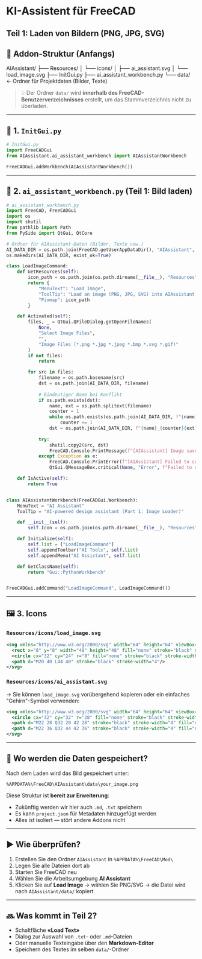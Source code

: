 # KI-Assistent für FreeCAD
## Teil 1: Laden von Bildern (PNG, JPG, SVG)

## 📁 Addon-Struktur (Anfangs)

AIAssistant/
├── Resources/
│   └── icons/
│       ├── ai_assistant.svg
│       └── load_image.svg
├── InitGui.py
├── ai_assistant_workbench.py
└── data/                     ← Ordner für Projektdaten (Bilder, Texte)


> 💡 Der Ordner `data/` wird **innerhalb des FreeCAD-Benutzerverzeichnisses** erstellt, um das Stammverzeichnis nicht zu überladen.

---

## 📄 1. `InitGui.py`
```python
# InitGui.py
import FreeCADGui
from AIAssistant.ai_assistant_workbench import AIAssistantWorkbench

FreeCADGui.addWorkbench(AIAssistantWorkbench())
```

---

## 📄 2. `ai_assistant_workbench.py` (Teil 1: Bild laden)

```python
# ai_assistant_workbench.py
import FreeCAD, FreeCADGui
import os
import shutil
from pathlib import Path
from PySide import QtGui, QtCore

# Ordner für AIAssistant-Daten (Bilder, Texte usw.)
AI_DATA_DIR = os.path.join(FreeCAD.getUserAppDataDir(), "AIAssistant", "data")
os.makedirs(AI_DATA_DIR, exist_ok=True)

class LoadImageCommand:
    def GetResources(self):
        icon_path = os.path.join(os.path.dirname(__file__), "Resources", "icons", "load_image.svg")
        return {
            "MenuText": "Load Image",
            "ToolTip": "Load an image (PNG, JPG, SVG) into AIAssistant workspace",
            "Pixmap": icon_path
        }

    def Activated(self):
        files, _ = QtGui.QFileDialog.getOpenFileNames(
            None,
            "Select Image Files",
            "",
            "Image Files (*.png *.jpg *.jpeg *.bmp *.svg *.gif)"
        )
        if not files:
            return

        for src in files:
            filename = os.path.basename(src)
            dst = os.path.join(AI_DATA_DIR, filename)
            
            # Eindeutiger Name bei Konflikt
            if os.path.exists(dst):
                name, ext = os.path.splitext(filename)
                counter = 1
                while os.path.exists(os.path.join(AI_DATA_DIR, f"{name}_{counter}{ext}")):
                    counter += 1
                dst = os.path.join(AI_DATA_DIR, f"{name}_{counter}{ext}")
            
            try:
                shutil.copy2(src, dst)
                FreeCAD.Console.PrintMessage(f"[AIAssistant] Image saved: {dst}\n")
            except Exception as e:
                FreeCAD.Console.PrintError(f"[AIAssistant] Failed to copy {filename}: {str(e)}\n")
                QtGui.QMessageBox.critical(None, "Error", f"Failed to copy {filename}:\n{str(e)}")

    def IsActive(self):
        return True


class AIAssistantWorkbench(FreeCADGui.Workbench):
    MenuText = "AI Assistant"
    ToolTip = "AI-powered design assistant (Part 1: Image Loader)"

    def __init__(self):
        self.Icon = os.path.join(os.path.dirname(__file__), "Resources", "icons", "ai_assistant.svg")

    def Initialize(self):
        self.list = ["LoadImageCommand"]
        self.appendToolbar("AI Tools", self.list)
        self.appendMenu("AI Assistant", self.list)

    def GetClassName(self):
        return "Gui::PythonWorkbench"


FreeCADGui.addCommand("LoadImageCommand", LoadImageCommand())
```

---

## 🖼 3. Icons

### `Resources/icons/load_image.svg`
```xml
<svg xmlns="http://www.w3.org/2000/svg" width="64" height="64" viewBox="0 0 64 64">
  <rect x="8" y="8" width="48" height="48" fill="none" stroke="black" stroke-width="4"/>
  <circle cx="32" cy="24" r="8" fill="none" stroke="black" stroke-width="4"/>
  <path d="M20 40 L44 40" stroke="black" stroke-width="4"/>
</svg>
```

### `Resources/icons/ai_assistant.svg`
→ Sie können `load_image.svg` vorübergehend kopieren oder ein einfaches "Gehirn"-Symbol verwenden:

```xml
<svg xmlns="http://www.w3.org/2000/svg" width="64" height="64" viewBox="0 0 64 64">
  <circle cx="32" cy="32" r="28" fill="none" stroke="black" stroke-width="4"/>
  <path d="M22 28 Q32 20 42 28" stroke="black" stroke-width="4" fill="none"/>
  <path d="M22 36 Q32 44 42 36" stroke="black" stroke-width="4" fill="none"/>
</svg>
```

---

## 📁 Wo werden die Daten gespeichert?

Nach dem Laden wird das Bild gespeichert unter:

```
%APPDATA%\FreeCAD\AIAssistant\data\your_image.png
```

Diese Struktur ist **bereit zur Erweiterung**:
- Zukünftig werden wir hier auch `.md`, `.txt` speichern
- Es kann `project.json` für Metadaten hinzugefügt werden
- Alles ist isoliert — stört andere Addons nicht

---

## ▶️ Wie überprüfen?

1. Erstellen Sie den Ordner `AIAssistant` in `%APPDATA%\FreeCAD\Mod\`
2. Legen Sie alle Dateien dort ab
3. Starten Sie FreeCAD neu
4. Wählen Sie die Arbeitsumgebung **AI Assistant**
5. Klicken Sie auf **Load Image** → wählen Sie PNG/SVG → die Datei wird nach `AIAssistant/data/` kopiert

---

## 🔜 Was kommt in Teil 2?

- Schaltfläche **«Load Text»**
- Dialog zur Auswahl von `.txt`- oder `.md`-Dateien
- Oder manuelle Texteingabe über den **Markdown-Editor**
- Speichern des Textes im selben `data/`-Ordner
